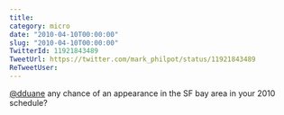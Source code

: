 ```yaml
---
title: 
category: micro
date: "2010-04-10T00:00:00"
slug: "2010-04-10T00:00:00"
TwitterId: 11921843489
TweetUrl: https://twitter.com/mark_philpot/status/11921843489
ReTweetUser: 
---
```


[@dduane](https://twitter.com/dduane) any chance of an appearance in the SF bay area in your 2010 schedule?